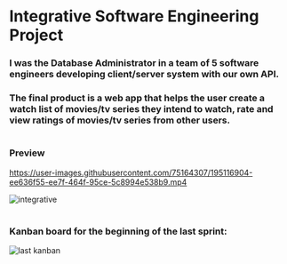 # Integrative Software Engineering Project
### I was the Database Administrator in a team of 5 software engineers developing client/server system with our own API. 
### The final product is a web app that helps the user create a watch list of movies/tv series they intend to watch, rate and view ratings of movies/tv series from other users.
#
### Preview

https://user-images.githubusercontent.com/75164307/195116904-ee636f55-ee7f-464f-95ce-5c8994e538b9.mp4


![integrative](https://user-images.githubusercontent.com/75164307/194551794-faebac5b-6065-4626-b2e3-f0d1bfba9944.png)
#
### Kanban board for the beginning of the last sprint:
![last kanban](https://user-images.githubusercontent.com/75164307/194563223-d7470ead-b3ab-4e9c-af1e-6357dd72500c.png)
